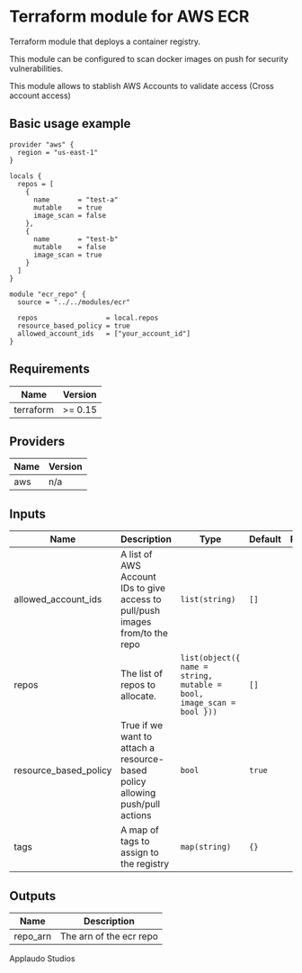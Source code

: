 # Terraform module for AWS ECR

Terraform module that deploys a container registry.  

This module can be configured to scan docker images on push for security vulnerabilities.

This module allows to stablish AWS Accounts to validate access (Cross account access)

## Basic usage example

```hcl
provider "aws" {
  region = "us-east-1"
}

locals {
  repos = [
    {
      name       = "test-a"
      mutable    = true
      image_scan = false
    },
    {
      name       = "test-b"
      mutable    = false
      image_scan = true
    }
  ]
}

module "ecr_repo" {
  source = "../../modules/ecr"

  repos                 = local.repos
  resource_based_policy = true
  allowed_account_ids   = ["your_account_id"]
}
```

## Requirements

| Name      | Version |
| --------- | ------- |
| terraform | >= 0.15 |

## Providers

| Name | Version |
| ---- | ------- |
| aws  | n/a     |

## Inputs

| Name                  | Description                                                                   | Type                                                                 | Default | Required |
| --------------------- | ----------------------------------------------------------------------------- | -------------------------------------------------------------------- | ------- | :------: |
| allowed_account_ids   | A list of AWS Account IDs to give access to pull/push images from/to the repo | `list(string)`                                                       | `[]`    |    no    |
| repos                 | The list of repos to allocate.                                                | `list(object({ name = string, mutable = bool, image_scan = bool }))` | `[]`    |    no    |
| resource_based_policy | True if we want to attach a resource-based policy allowing push/pull actions  | `bool`                                                               | `true`  |    no    |
| tags                  | A map of tags to assign to the registry                                       | `map(string)`                                                        | `{}`    |    no    |

## Outputs

| Name     | Description             |
| -------- | ----------------------- |
| repo_arn | The arn of the ecr repo |

Applaudo Studios 
